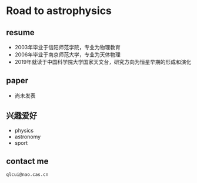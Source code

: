 # Road to astrophysics
## resume
- 2003年毕业于信阳师范学院，专业为物理教育
- 2006年毕业于南京师范大学，专业为天体物理
- 2019年就读于中国科学院大学国家天文台，研究方向为恒星早期的形成和演化

## paper
- 尚未发表

## 兴趣爱好
- physics
- astronomy
- sport

## contact me
`qlcui@nao.cas.cn`
